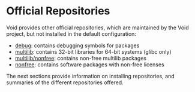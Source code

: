 # Official Repositories

Void provides other official repositories, which are maintained by the Void
project, but not installed in the default configuration:

- [debug](./debug.md): contains debugging symbols for packages
- [multilib](./multilib.md): contains 32-bit libraries for 64-bit systems (glibc
   only)
- [multilib/nonfree](./multilib.md): contains non-free multilib packages
- [nonfree](./nonfree.md): contains software packages with non-free licenses

The next sections provide information on installing repositories, and summaries
of the different repositories offered.
